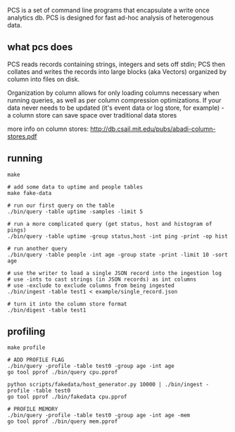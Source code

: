 PCS is a set of command line programs that encapsulate a write once analytics
db. PCS is designed for fast ad-hoc analysis of heterogenous data.

what pcs does
-------------

PCS reads records containing strings, integers and sets off stdin; PCS then
collates and writes the records into large blocks (aka Vectors) organized by
column into files on disk.

Organization by column allows for only loading columns necessary when running
queries, as well as per column compression optimizations. If your data never
needs to be updated (it's event data or log store, for example) - a column
store can save space over traditional data stores

more info on column stores: http://db.csail.mit.edu/pubs/abadi-column-stores.pdf


running
-------

    make

    # add some data to uptime and people tables
    make fake-data

    # run our first query on the table
    ./bin/query -table uptime -samples -limit 5

    # run a more complicated query (get status, host and histogram of pings)
    ./bin/query -table uptime -group status,host -int ping -print -op hist

    # run another query
    ./bin/query -table people -int age -group state -print -limit 10 -sort age

    # use the writer to load a single JSON record into the ingestion log
    # use -ints to cast strings (in JSON records) as int columns
    # use -exclude to exclude columns from being ingested
    ./bin/ingest -table test1 < example/single_record.json

    # turn it into the column store format
    ./bin/digest -table test1


profiling
---------

    make profile

    # ADD PROFILE FLAG
    ./bin/query -profile -table test0 -group age -int age
    go tool pprof ./bin/query cpu.pprof

    python scripts/fakedata/host_generator.py 10000 | ./bin/ingest -profile -table test0
    go tool pprof ./bin/fakedata cpu.pprof

    # PROFILE MEMORY
    ./bin/query -profile -table test0 -group age -int age -mem
    go tool pprof ./bin/query mem.pprof

